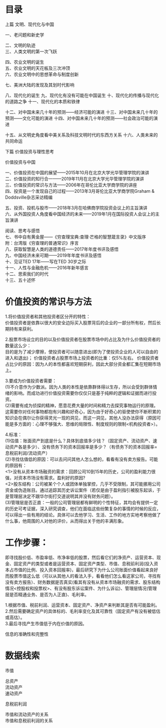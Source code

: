 # 目录
上篇  文明、现代化与中国

一、老问题和新史学 

二、文明的轨迹   
三、人类文明的第一次飞跃  

四、农业文明的诞生    
五、农业文明的天花板及三次冲顶    
六、农业文明中的思想革命与制度创新  

七、美洲大陆的发现及其划时代影响

八、现代化的诞生
九、现代化有没有可能在中国诞生
十、现代化的传播与现代化的道路之争
十一、现代化的本质和铁律

十二、对中国未来几十年的预测——经济可能的演进
十三、对中国未来几十年的预测——文化可能的演进
十四、对中国未来几十年的预测——社会政治可能的演进

十五、从文明史角度看中美关系及科技文明时代的东西方关系
十六、人类未来的共同命运

下篇   价值投资与理性思考

价值投资与中国

一、价值投资在中国的展望——2015年10月在北京大学光华管理学院的演讲    
二、价值投资的知行合一——2019年11月在北京大学光华管理学院的演讲    
三、价值投资的常识与方法——2006年在哥伦比亚大学商学院的讲座     
四、投资是一个发现自己的过程——2013年3月哥伦比亚大学商学院Graham & Doddsville杂志采访精编    

五、投资、投机与股市——2018年3月在哈佛商学院投资会议上的主旨演讲   
六、从外国投资人角度看中国经济的未来——2019年1月在国际投资人会议上的主旨演讲    

阅读、思考与感悟           
七、书中自有黄金屋——《穷查理宝典:查理·芒格的智慧箴言录》中文版序            
附：台湾版《穷查理的普通常识》序言           
八、获取智慧是人类的道德责任——2017年年度书评及感悟           
九、中国经济未来可期——2019年年度书评及感悟            
十、见证TED 17年——写在TED 30岁之际           
十一、人性与金融危机——2016年新年感言           
十二、思索我们的时代           
十三、五十述怀         

# 价值投资的常识与方法   
1.将价值投资者和其他投资者区分开的特性：    
价值投资者是依靠以很大的安全边际买入股票背后的企业的一部分所有权，然后长期持有来获利。

2.股票市场设立的目的以及价值投资者在股票市场中的占比及为什么价值投资者的数量这么少：    
  目的是为了减少摩擦，使投资者可以随意进出(即为了使投资企业的人可以自由的进入和退出)；
  价值投资者占股票市场上投资者的比重：仅5%左右。
  价值投资者占比少的原因：因为人的本性都喜欢短期获利，因此大部分资金都汇集在短期市场上。   
  
3.要成为价值投资者需要：   
(1)不介意作为少数派。因为人类的本性是依靠群体得以生存，所以会受到群体情绪的影响。而成功进行价值投资需要你仅仅只是基于纯粹的逻辑和证据而进行投资。   
(2)需要有成为侦探的精神，愿意花费大量的时间和精力去探究事物运行的原理。这需要你对任何事物都抱有兴趣和好奇心，因为由于好奇心的驱使使你不断积累的知识会在偶尔让你获得灵光一现的洞见，而这一洞见，其他人没办法获得（原因可能是多方面的：心理不够强大、思维的局限性、制度规则的限制<机构投资者>）。    

4.标准：      
(1)估值：账面资产到底是什么？具体到底值多少钱？（固定资产、流动资产、速动资产各是多少）、没有债务下的资本回报率是多少？（有债务下的资本回报率=息税前利润/流动资产）   
(2)寻找估值低的原因：可以去问问其他人怎么想的，看看有没有卖方报告。可能的原因有：   
   <1>没有从资本市场融资的需求：回顾公司10到15年的历史，公司的盈利能力很强，对资本市场没有需求。盈利好的原因?   
   <2>股东结构：公司被某个个人或团体单独掌控，几乎不受限制，其可能挪用公司资金或伪造账目。通过追踪其历史诉讼案件（若仅是由于盈利指引被股东起诉，于是管理层决定不跟华尔街打交道说明其并没有财务问题）。   
(3)管理层是否正直：一般的公司管理层都有鲜明的个性特征，其均会有提供一定的历史可考证据，深入研究调查，他们在面临这些纷繁复杂的事情的时候的反应，可以得出一些有用的结论。具体可以去他学习、生活、工作的地方实地考察他做了什么事，他周围的人对他的评价，从而得出关于他的丰满形象。      

# 工作步骤：
即寻找股价低、市盈率低、市净率低的股票，然后看它们的净资产、运营资本、现金、固定资产的类型或者是运营资本、固定资产类型、市值、息税前利润(投入资本占市值的比例、投入资本回报率)，最后研究下为什么公司账面价值看起来良好而股票市值这么低（可以从其他人的看法入手，看看他们怎么看这家公司，寻找有没有卖方报告）、财务数据是否真实(看其有没有从资本市场融资的需求、股东结构情况<控股权和投票权>、有没有股东诉讼案件、为什么诉讼)、管理层情况(管理层是否精通业务、是否为人正直)、毛利率。   

1.根据市值、税前利润、运营资本、固定资产、净资产来判断其是否有可能盈利。     
2.然后需要确定资产的具体标的、毛利率变化及其可靠性（固定资产有没有被低估或高估）。   
3.最后寻找产生市值低于内在价值的原因。     

信息的准确性和完整性
# 数据线索
市值   

总资产   
流动资产   
速动资产   

息税前利润   

市值和流动资产的关系   
市值和息税前利润的关系   



